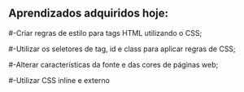 ## Aprendizados adquiridos hoje:
#-Criar regras de estilo para tags HTML utilizando o CSS;  

#-Utilizar os seletores de tag, id e class para aplicar regras de CSS;

#-Alterar características da fonte e das cores de páginas web;  

#-Utilizar CSS inline e externo

